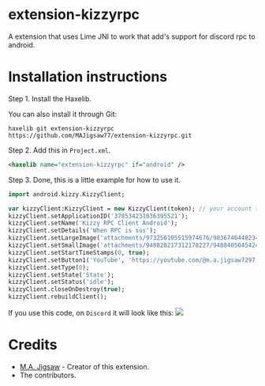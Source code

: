 extension-kizzyrpc
=======

A extension that uses Lime JNI to work that add's support for discord rpc to android.

Installation instructions
=======

Step 1. Install the Haxelib.

You can also install it through Git:

```
haxelib git extension-kizzyrpc https://github.com/MAJigsaw77/extension-kizzyrpc.git
```

Step 2. Add this in `Project.xml`.

```xml
<haxelib name="extension-kizzyrpc" if="android" />
```

Step 3. Done, this is a little example for how to use it.

```haxe
import android.kizzy.KizzyClient;

var kizzyClient:KizzyClient = new KizzyClient(token); // your account token
kizzyClient.setApplicationID('378534231036395521');
kizzyClient.setName('Kizzy RPC Client Android');
kizzyClient.setDetails('When RPC is sus');
kizzyClient.setLargeImage('attachments/973256105515974676/983674644823412798/unknown.png');
kizzyClient.setSmallImage('attachments/948828217312178227/948840504542498826/Kizzy.png');
kizzyClient.setStartTimeStamps(0, true);
kizzyClient.setButton1('YouTube', 'https://youtube.com/@m.a.jigsaw7297');
kizzyClient.setType(0);
kizzyClient.setState('State');
kizzyClient.setStatus('idle');
kizzyClient.closeOnDestroy(true);
kizzyClient.rebuildClient();
```
If you use this code, on `Discord` it will look like this:
![](https://media.discordapp.net/attachments/1043613190535258242/1047082598498828299/IMG_20221129_113154.jpg)

Credits
=======

- [M.A. Jigsaw](https://github.com/MAJigsaw77) - Creator of this extension.
- The contributors.
